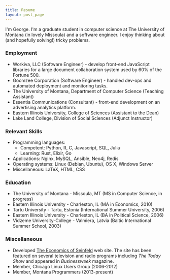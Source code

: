 ```yaml
---
title: Resume
layout: post_page
---
```

I'm George. I'm a graduate student in computer science at The University of
Montana (in lovely Missoula) and a software engineer. I enjoy thinking about
(and hopefully solving!) tricky problems.

### Employment

  * Workiva, LLC (Software Engineer) - develop front-end JavaScript libraries
    for a large document collaboration system used by 60% of the Fortune 500.
  * Goomzee Corporation (Software Engineer) - handled dev-ops and automated
    deployment and monitoring tasks.
  * The University of Montana, Department of Computer Science (Teaching
    Assistant)
  * Essentia Communications (Consultant) - front-end development on an
    advertising analytics platform.
  * Eastern Illinois University, College of Sciences (Assistant to the Dean)
  * Lake Land College, Division of Social Sciences (Adjunct Instructor)

### Relevant Skills

  * Programming languages:
     * Competent: Python, R, C, Javascript, SQL, Julia
     * Learning: Rust, Elixir, Go
  * Applications: Nginx, MySQL, Ansible, Neo4j, Redis
  * Operating systems: Linux (Debian, Ubuntu), OS X, Windows Server
  * Miscellaneous: LaTeX, HTML, CSS

### Education

  * The University of Montana - Missoula, MT (MS in Computer Science, in progress)
  * Eastern Illinois University - Charleston, IL (MA in Economics, 2010)
  * Tartu University - Tartu, Estonia (International Summer University, 2006)
  * Eastern Illinois University - Charleston, IL (BA in Political Science, 2006)
  * Vidzeme University-College - Valmiera, Latvia (Baltic International Summer
    School, 2003)

### Miscellaneous

  * Developed [The Economics of Seinfeld](http://yadayadayadaecon.com) web site.
    The site has been featured on several television and radio programs
    including *The Today Show* and appeared in *Businessweek* magazine.
  * Member, Chicago Linux Users Group (2006-2012)
  * Member, Montana Programmers (2013-present)
